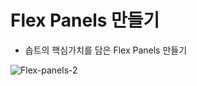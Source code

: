 # Flex Panels 만들기

- 솝트의 핵심가치를 담은 Flex Panels 만들기

![Flex-panels-2](https://user-images.githubusercontent.com/81923229/121712173-6b02d980-cb16-11eb-8bb8-322e565fdb1d.gif)
